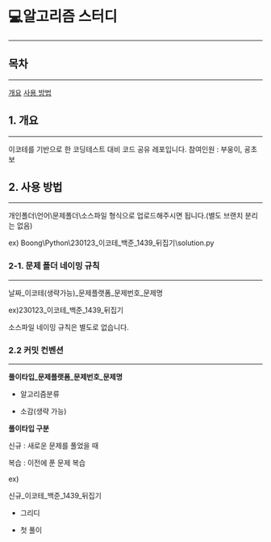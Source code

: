 # 💻알고리즘 스터디

---
## 목차
---
[개요](##1.-개요)
[사용 방법](##2.-사용-방법)


## 1. 개요

---

이코테를 기반으로 한 코딩테스트 대비 코드 공유 레포입니다.
참여인원 : 부웅이, 굥초보

## 2. 사용 방법

---

개인폴더\언어\문제폴더\소스파일 형식으로 업로드해주시면 됩니다.(별도 브랜치 분리는 없음)

ex) Boong\Python\230123_이코테_백준_1439_뒤집기\solution.py

### 2-1. 문제 폴더 네이밍 규칙

---

날짜_이코테(생략가능)_문제플랫폼_문제번호_문제명

ex)230123_이코테_백준_1439_뒤집기

소스파일 네이밍 규칙은 별도로 없습니다.

### 2.2 커밋 컨벤션

---

**풀이타입_문제플랫폼_문제번호_문제명**

 - 알고리즘분류

 - 소감(생략 가능)

**풀이타입 구분**

신규 : 새로운 문제를 풀었을 때

복습 : 이전에 푼 문제 복습

ex)

신규_이코테_백준_1439_뒤집기

 - 그리디

 - 첫 풀이